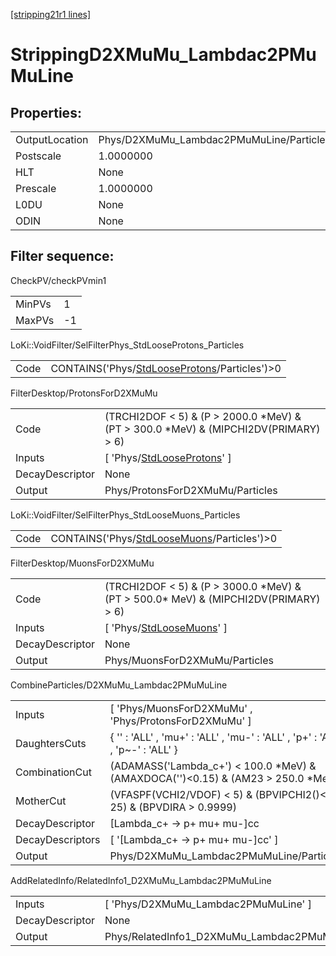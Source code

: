 [[stripping21r1 lines]](./stripping21r1-index)

# StrippingD2XMuMu_Lambdac2PMuMuLine

## Properties:

|                |                                          |
|----------------|------------------------------------------|
| OutputLocation | Phys/D2XMuMu_Lambdac2PMuMuLine/Particles |
| Postscale      | 1.0000000                                |
| HLT            | None                                     |
| Prescale       | 1.0000000                                |
| L0DU           | None                                     |
| ODIN           | None                                     |

## Filter sequence:

CheckPV/checkPVmin1

|        |     |
|--------|-----|
| MinPVs | 1   |
| MaxPVs | -1  |

LoKi::VoidFilter/SelFilterPhys_StdLooseProtons_Particles

|      |                                                                                                  |
|------|--------------------------------------------------------------------------------------------------|
| Code | CONTAINS('Phys/[StdLooseProtons](./stripping21r1-commonparticles-stdlooseprotons)/Particles')\>0 |

FilterDesktop/ProtonsForD2XMuMu

|                 |                                                                                          |
|-----------------|------------------------------------------------------------------------------------------|
| Code            | (TRCHI2DOF \< 5) & (P \> 2000.0 \*MeV) & (PT \> 300.0 \*MeV) & (MIPCHI2DV(PRIMARY) \> 6) |
| Inputs          | [ 'Phys/[StdLooseProtons](./stripping21r1-commonparticles-stdlooseprotons)' ]          |
| DecayDescriptor | None                                                                                     |
| Output          | Phys/ProtonsForD2XMuMu/Particles                                                         |

LoKi::VoidFilter/SelFilterPhys_StdLooseMuons_Particles

|      |                                                                                              |
|------|----------------------------------------------------------------------------------------------|
| Code | CONTAINS('Phys/[StdLooseMuons](./stripping21r1-commonparticles-stdloosemuons)/Particles')\>0 |

FilterDesktop/MuonsForD2XMuMu

|                 |                                                                                          |
|-----------------|------------------------------------------------------------------------------------------|
| Code            | (TRCHI2DOF \< 5) & (P \> 3000.0 \*MeV) & (PT \> 500.0\* MeV) & (MIPCHI2DV(PRIMARY) \> 6) |
| Inputs          | [ 'Phys/[StdLooseMuons](./stripping21r1-commonparticles-stdloosemuons)' ]              |
| DecayDescriptor | None                                                                                     |
| Output          | Phys/MuonsForD2XMuMu/Particles                                                           |

CombineParticles/D2XMuMu_Lambdac2PMuMuLine

|                  |                                                                                      |
|------------------|--------------------------------------------------------------------------------------|
| Inputs           | [ 'Phys/MuonsForD2XMuMu' , 'Phys/ProtonsForD2XMuMu' ]                              |
| DaughtersCuts    | { '' : 'ALL' , 'mu+' : 'ALL' , 'mu-' : 'ALL' , 'p+' : 'ALL' , 'p~-' : 'ALL' }        |
| CombinationCut   | (ADAMASS('Lambda_c+') \< 100.0 \*MeV) & (AMAXDOCA('')\<0.15) & (AM23 \> 250.0 \*MeV) |
| MotherCut        | (VFASPF(VCHI2/VDOF) \< 5) & (BPVIPCHI2()\< 25) & (BPVDIRA \> 0.9999)                 |
| DecayDescriptor  | [Lambda_c+ -\> p+ mu+ mu-]cc                                                       |
| DecayDescriptors | [ '[Lambda_c+ -\> p+ mu+ mu-]cc' ]                                               |
| Output           | Phys/D2XMuMu_Lambdac2PMuMuLine/Particles                                             |

AddRelatedInfo/RelatedInfo1_D2XMuMu_Lambdac2PMuMuLine

|                 |                                                       |
|-----------------|-------------------------------------------------------|
| Inputs          | [ 'Phys/D2XMuMu_Lambdac2PMuMuLine' ]                |
| DecayDescriptor | None                                                  |
| Output          | Phys/RelatedInfo1_D2XMuMu_Lambdac2PMuMuLine/Particles |
